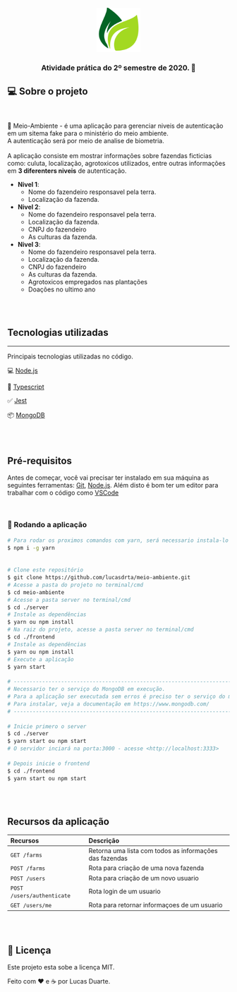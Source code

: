 <p align="center">
    <img alt="Meio Ambiente" src=".github/logo.png" width="100" />
</p>

<h3 align="center">
  Atividade prática do 2º semestre de 2020. 🌱
</h3>

## 💻 Sobre o projeto
<br>

 🌱 Meio-Ambiente - é uma aplicação para gerenciar niveis de autenticação em um sitema fake para o ministério do meio ambiente. <br>
 A autenticação será por meio de analise de biometria. <br> <br>
 A aplicação consiste em mostrar informações sobre fazendas ficticias como: culuta, localização, agrotoxicos utilizados, entre outras informações em **3 diferenters niveis** de autenticação. <br>


- **Nivel 1**: 
  - Nome do fazendeiro responsavel pela terra.
  - Localização da fazenda.
- **Nivel 2**: 
  - Nome do fazendeiro responsavel pela terra.
  - Localização da fazenda.
  - CNPJ do fazendeiro
  - As culturas da fazenda.
- **Nivel 3**: 
  - Nome do fazendeiro responsavel pela terra.
  - Localização da fazenda.
  - CNPJ do fazendeiro
  - As culturas da fazenda.
  - Agrotoxicos empregados nas plantações
  - Doações no ultimo ano


<br>
<br>

 ## Tecnologias utilizadas

---

Principais tecnologias utilizadas no código.

💻 [Node.js](https://nodejs.org/)

🧰 [Typescript](https://www.typescriptlang.org/)

✅ [Jest](https://jestjs.io/)

📦 [MongoDB](https://www.mongodb.com/)

<br>
<br>

## Pré-requisitos

Antes de começar, você vai precisar ter instalado em sua máquina as seguintes ferramentas:
[Git](https://git-scm.com), [Node.js](https://nodejs.org/en/).
Além disto é bom ter um editor para trabalhar com o código como [VSCode](https://code.visualstudio.com/)

<br>

### 🎲 Rodando a aplicação

```bash
# Para rodar os proximos comandos com yarn, será necessario instala-lo
$ npm i -g yarn


# Clone este repositório
$ git clone https://github.com/lucasdrta/meio-ambiente.git
# Acesse a pasta do projeto no terminal/cmd
$ cd meio-ambiente
# Acesse a pasta server no terminal/cmd
$ cd ./server
# Instale as dependências
$ yarn ou npm install
# Na raiz do projeto, acesse a pasta server no terminal/cmd
$ cd ./frontend
# Instale as dependências
$ yarn ou npm install
# Execute a aplicação
$ yarn start

# ------------------------------------------------------------------------------------
# Necessario ter o serviço do MongoDB em execução. 
# Para a aplicação ser executada sem erros é preciso ter o serviço do mongodb rodando.
# Para instalar, veja a documentação em https://www.mongodb.com/
# ------------------------------------------------------------------------------------

# Inicie primero o server
$ cd ./server
$ yarn start ou npm start
# O servidor inciará na porta:3000 - acesse <http://localhost:3333>

# Depois inicie o frontend
$ cd ./frontend
$ yarn start ou npm start

```

<br>
<br>


## Recursos da aplicação

| Recursos                   | Descrição                                               |
| :--------------------------| :-------------------------------------------------------|
| `GET /farms`               | Retorna uma lista com todos as informações das fazendas |
| `POST /farms`              | Rota para criação de uma nova fazenda                   |
| `POST /users`              | Rota para criação de um novo usuario                    |
| `POST /users/authenticate` | Rota login de um usuario                                |
| `GET /users/me`            | Rota para retornar informaçoes de um usuario            |

<br>
<br>


## 📝 Licença

Este projeto esta sobe a licença MIT.

Feito com ❤️ e ☕ por Lucas Duarte.
